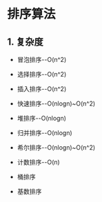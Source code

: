 # 排序算法

## 1. 复杂度
- 冒泡排序--O(n^2)
- 选择排序--O(n^2)
- 插入排序--O(n^2)

- 快速排序--O(nlogn)~O(n^2)
- 堆排序--O(nlogn)
- 归并排序--O(nlogn)

- 希尔排序--O(nlogn)~O(n^2)
- 计数排序--O(n)
- 桶排序
- 基数排序
